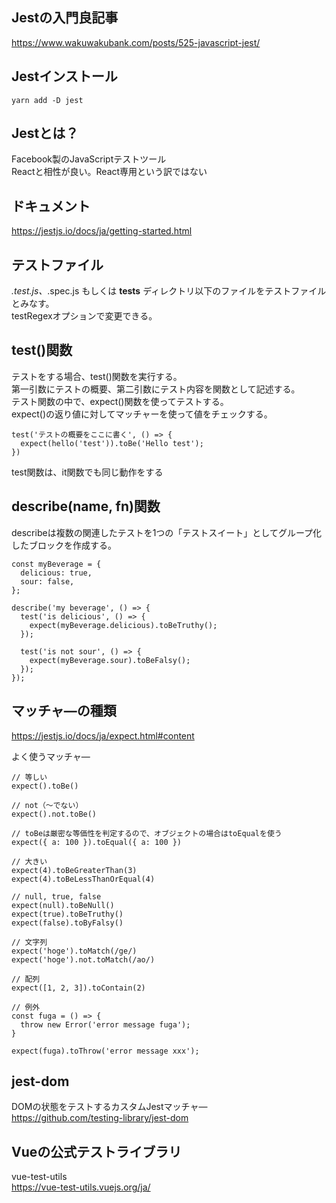 ## Jestの入門良記事
https://www.wakuwakubank.com/posts/525-javascript-jest/

## Jestインストール
```
yarn add -D jest
```

## Jestとは？
Facebook製のJavaScriptテストツール  
Reactと相性が良い。React専用という訳ではない  

## ドキュメント
https://jestjs.io/docs/ja/getting-started.html

## テストファイル
*.test.js、*.spec.js もしくは __tests__ ディレクトリ以下のファイルをテストファイルとみなす。  
testRegexオプションで変更できる。  

## test()関数
テストをする場合、test()関数を実行する。  
第一引数にテストの概要、第二引数にテスト内容を関数として記述する。  
テスト関数の中で、expect()関数を使ってテストする。  
expect()の返り値に対してマッチャーを使って値をチェックする。  
```
test('テストの概要をここに書く', () => {
  expect(hello('test')).toBe('Hello test');
})
```
test関数は、it関数でも同じ動作をする

## describe(name, fn)関数
describeは複数の関連したテストを1つの「テストスイート」としてグループ化したブロックを作成する。  
```
const myBeverage = {
  delicious: true,
  sour: false,
};

describe('my beverage', () => {
  test('is delicious', () => {
    expect(myBeverage.delicious).toBeTruthy();
  });

  test('is not sour', () => {
    expect(myBeverage.sour).toBeFalsy();
  });
});
```

## マッチャ―の種類
https://jestjs.io/docs/ja/expect.html#content  

よく使うマッチャ―  
```
// 等しい
expect().toBe()

// not（〜でない）
expect().not.toBe()

// toBeは厳密な等価性を判定するので、オブジェクトの場合はtoEqualを使う
expect({ a: 100 }).toEqual({ a: 100 })

// 大きい
expect(4).toBeGreaterThan(3)
expect(4).toBeLessThanOrEqual(4)

// null, true, false
expect(null).toBeNull()
expect(true).toBeTruthy()
expect(false).toByFalsy()

// 文字列
expect('hoge').toMatch(/ge/)
expect('hoge').not.toMatch(/ao/)

// 配列
expect([1, 2, 3]).toContain(2)

// 例外
const fuga = () => {
  throw new Error('error message fuga');
}

expect(fuga).toThrow('error message xxx');
```

## jest-dom
DOMの状態をテストするカスタムJestマッチャ―  
https://github.com/testing-library/jest-dom

## Vueの公式テストライブラリ
vue-test-utils  
https://vue-test-utils.vuejs.org/ja/
